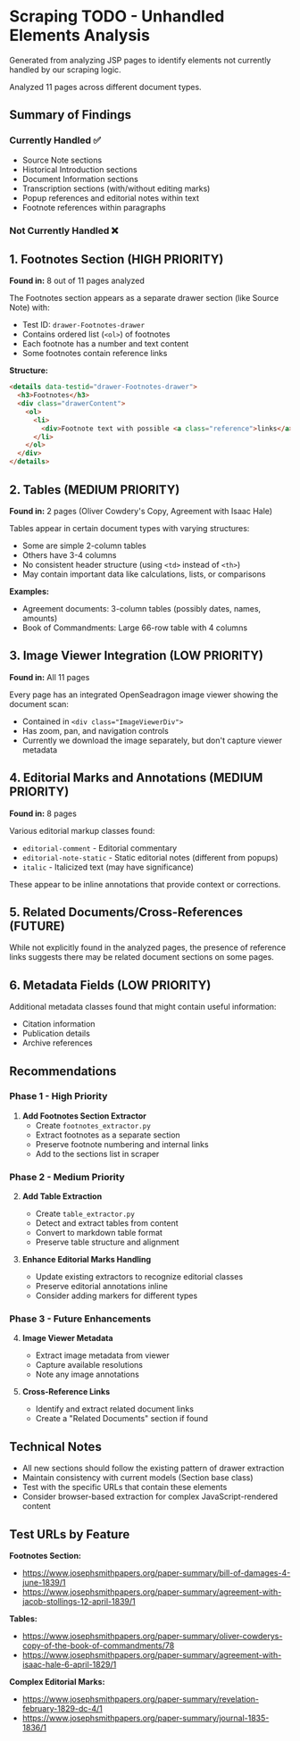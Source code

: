 # Scraping TODO - Unhandled Elements Analysis

Generated from analyzing JSP pages to identify elements not currently handled by our scraping logic.

Analyzed 11 pages across different document types.

## Summary of Findings

### Currently Handled ✅
- Source Note sections
- Historical Introduction sections  
- Document Information sections
- Transcription sections (with/without editing marks)
- Popup references and editorial notes within text
- Footnote references within paragraphs

### Not Currently Handled ❌

## 1. Footnotes Section (HIGH PRIORITY)

**Found in:** 8 out of 11 pages analyzed

The Footnotes section appears as a separate drawer section (like Source Note) with:
- Test ID: `drawer-Footnotes-drawer`
- Contains ordered list (`<ol>`) of footnotes
- Each footnote has a number and text content
- Some footnotes contain reference links

**Structure:**
```html
<details data-testid="drawer-Footnotes-drawer">
  <h3>Footnotes</h3>
  <div class="drawerContent">
    <ol>
      <li>
        <div>Footnote text with possible <a class="reference">links</a></div>
      </li>
    </ol>
  </div>
</details>
```

## 2. Tables (MEDIUM PRIORITY)

**Found in:** 2 pages (Oliver Cowdery's Copy, Agreement with Isaac Hale)

Tables appear in certain document types with varying structures:
- Some are simple 2-column tables
- Others have 3-4 columns
- No consistent header structure (using `<td>` instead of `<th>`)
- May contain important data like calculations, lists, or comparisons

**Examples:**
- Agreement documents: 3-column tables (possibly dates, names, amounts)
- Book of Commandments: Large 66-row table with 4 columns

## 3. Image Viewer Integration (LOW PRIORITY)

**Found in:** All 11 pages

Every page has an integrated OpenSeadragon image viewer showing the document scan:
- Contained in `<div class="ImageViewerDiv">`
- Has zoom, pan, and navigation controls
- Currently we download the image separately, but don't capture viewer metadata

## 4. Editorial Marks and Annotations (MEDIUM PRIORITY)

**Found in:** 8 pages

Various editorial markup classes found:
- `editorial-comment` - Editorial commentary
- `editorial-note-static` - Static editorial notes (different from popups)
- `italic` - Italicized text (may have significance)

These appear to be inline annotations that provide context or corrections.

## 5. Related Documents/Cross-References (FUTURE)

While not explicitly found in the analyzed pages, the presence of reference links suggests there may be related document sections on some pages.

## 6. Metadata Fields (LOW PRIORITY)

Additional metadata classes found that might contain useful information:
- Citation information
- Publication details
- Archive references

## Recommendations

### Phase 1 - High Priority
1. **Add Footnotes Section Extractor**
   - Create `footnotes_extractor.py`
   - Extract footnotes as a separate section
   - Preserve footnote numbering and internal links
   - Add to the sections list in scraper

### Phase 2 - Medium Priority
2. **Add Table Extraction**
   - Create `table_extractor.py`
   - Detect and extract tables from content
   - Convert to markdown table format
   - Preserve table structure and alignment

3. **Enhance Editorial Marks Handling**
   - Update existing extractors to recognize editorial classes
   - Preserve editorial annotations inline
   - Consider adding markers for different types

### Phase 3 - Future Enhancements
4. **Image Viewer Metadata**
   - Extract image metadata from viewer
   - Capture available resolutions
   - Note any image annotations

5. **Cross-Reference Links**
   - Identify and extract related document links
   - Create a "Related Documents" section if found

## Technical Notes

- All new sections should follow the existing pattern of drawer extraction
- Maintain consistency with current models (Section base class)
- Test with the specific URLs that contain these elements
- Consider browser-based extraction for complex JavaScript-rendered content

## Test URLs by Feature

**Footnotes Section:**
- https://www.josephsmithpapers.org/paper-summary/bill-of-damages-4-june-1839/1
- https://www.josephsmithpapers.org/paper-summary/agreement-with-jacob-stollings-12-april-1839/1

**Tables:**
- https://www.josephsmithpapers.org/paper-summary/oliver-cowderys-copy-of-the-book-of-commandments/78
- https://www.josephsmithpapers.org/paper-summary/agreement-with-isaac-hale-6-april-1829/1

**Complex Editorial Marks:**
- https://www.josephsmithpapers.org/paper-summary/revelation-february-1829-dc-4/1
- https://www.josephsmithpapers.org/paper-summary/journal-1835-1836/1